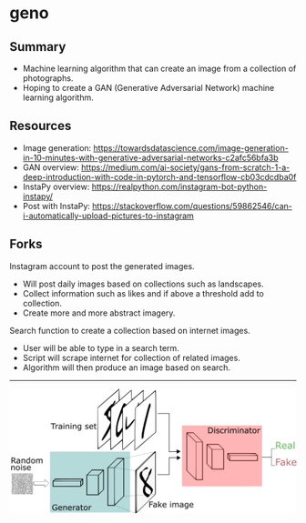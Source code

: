 # geno

## Summary
- Machine learning algorithm that can create an image from a collection of photographs.
- Hoping to create a GAN (Generative Adversarial Network) machine learning algorithm.

## Resources
- Image generation: https://towardsdatascience.com/image-generation-in-10-minutes-with-generative-adversarial-networks-c2afc56bfa3b
- GAN overview: https://medium.com/ai-society/gans-from-scratch-1-a-deep-introduction-with-code-in-pytorch-and-tensorflow-cb03cdcdba0f
- InstaPy overview: https://realpython.com/instagram-bot-python-instapy/
- Post with InstaPy: https://stackoverflow.com/questions/59862546/can-i-automatically-upload-pictures-to-instagram

## Forks
Instagram account to post the generated images.
- Will post daily images based on collections such as landscapes.
- Collect information such as likes and if above a threshold add to collection.
- Create more and more abstract imagery.

Search function to create a collection based on internet images.
- User will be able to type in a search term.
- Script will scrape internet for collection of related images.
- Algorithm will then produce an image based on search.

---

![GANs](https://github.com/jameskeywood/geno/blob/main/research/GANs.png?raw=true)